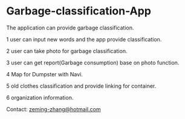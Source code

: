 # Garbage-classification-App
The application can provide garbage classification.

1 user can input new words and the app provide classification.

2 user can take photo for garbage classification.

3 user can get report(Garbage consumption) base on photo function.

4 Map for Dumpster with Navi.

5 old clothes classification and provide linking for container.

6 organization information.

Contact: zeming-zhang@hotmail.com
